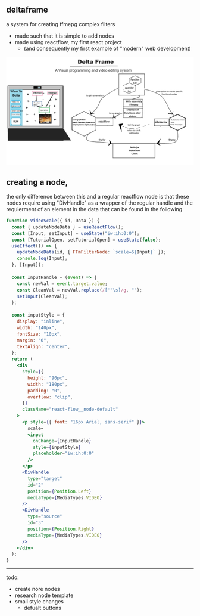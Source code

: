 ## deltaframe

a system for creating ffmepg complex filters

- made such that it is simple to add nodes
- made using reactflow, my first react project
  - (and consequently my first example of "modern" web development)

![data of the plan](Plan.jpg)

## creating a node,

the only difference between this and a regular reactflow node is that these nodes require using "DivHandle" as a wrapper of the regular handle and the requierment of an element in the data that can be found in the following

```jsx
function VideoScale({ id, Data }) {
  const { updateNodeData } = useReactFlow();
  const [Input, setInput] = useState("iw:ih:0:0");
  const [TutorialOpen, setTutorialOpen] = useState(false);
  useEffect(() => {
    updateNodeData(id, { FFmFilterNode: `scale=${Input}` });
    console.log(Input);
  }, [Input]);

  const InputHandle = (event) => {
    const newVal = event.target.value;
    const CleanVal = newVal.replace(/['"\s]/g, "");
    setInput(CleanVal);
  };

  const inputStyle = {
    display: "inline",
    width: "140px",
    fontSize: "10px",
    margin: "0",
    textAlign: "center",
  };
  return (
    <div
      style={{
        height: "90px",
        width: "180px",
        padding: "0",
        overflow: "clip",
      }}
      className="react-flow__node-default"
    >
      <p style={{ font: "16px Arial, sans-serif" }}>
        scale=
        <input
          onChange={InputHandle}
          style={inputStyle}
          placeholder="iw:ih:0:0"
        />
      </p>
      <DivHandle
        type="target"
        id="2"
        position={Position.Left}
        mediaType={MediaTypes.VIDEO}
      />
      <DivHandle
        type="source"
        id="3"
        position={Position.Right}
        mediaType={MediaTypes.VIDEO}
      />
    </div>
  );
}
```

---

todo:

- create nore nodes
- research node template
- small style changes
  - defualt buttons
